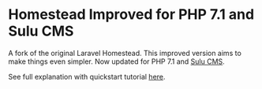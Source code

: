 # Homestead Improved for PHP 7.1 and Sulu CMS

A fork of the original Laravel Homestead. This improved version aims to make things even simpler. Now updated for PHP 7.1 and [Sulu CMS](http://sulu.io/).

See full explanation with quickstart tutorial [here](http://www.sitepoint.com/quick-tip-get-homestead-vagrant-vm-running/).
